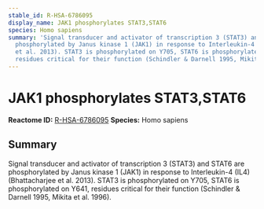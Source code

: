 ```yaml
---
stable_id: R-HSA-6786095
display_name: JAK1 phosphorylates STAT3,STAT6
species: Homo sapiens
summary: 'Signal transducer and activator of transcription 3 (STAT3) and STAT6 are
  phosphorylated by Janus kinase 1 (JAK1) in response to Interleukin-4 (IL4) (Bhattacharjee
  et al. 2013). STAT3 is phosphorylated on Y705, STAT6 is phosphorylated on Y641,
  residues critical for their function (Schindler & Darnell 1995, Mikita et al. 1996). '
---
```


# JAK1 phosphorylates STAT3,STAT6
**Reactome ID:** [R-HSA-6786095](https://reactome.org/content/detail/R-HSA-6786095)
**Species:** Homo sapiens

## Summary

Signal transducer and activator of transcription 3 (STAT3) and STAT6 are phosphorylated by Janus kinase 1 (JAK1) in response to Interleukin-4 (IL4) (Bhattacharjee et al. 2013). STAT3 is phosphorylated on Y705, STAT6 is phosphorylated on Y641, residues critical for their function (Schindler & Darnell 1995, Mikita et al. 1996). 
